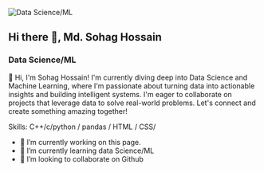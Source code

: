 ![Data Science/ML](https://media.licdn.com/dms/image/v2/D5616AQGHS9_XpK2nmQ/profile-displaybackgroundimage-shrink_350_1400/profile-displaybackgroundimage-shrink_350_1400/0/1724173655151?e=1729728000&v=beta&t=Z7SvMOoHh7oa1MGjzfg2UxtHoUge9AuKedrBv5--QgI)

## Hi there 👋, Md. Sohag Hossain
### Data Science/ML


👋 Hi, I'm Sohag Hossain! I'm currently diving deep into Data Science and Machine Learning, where I'm passionate about turning data into actionable insights and building intelligent systems. I'm eager to collaborate on projects that leverage data to solve real-world problems. Let's connect and create something amazing together!



Skills: C++/c/python / pandas / HTML / CSS/

- 🔭 I’m currently working on this page. 
- 🌱 I’m currently learning data Science/ML 
- 👯 I’m looking to collaborate on Github 








